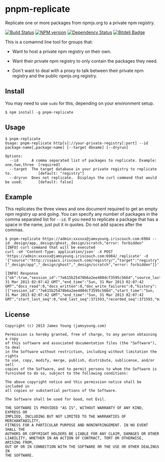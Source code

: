 # pnpm-replicate
Replicate one or more packages from npmjs.org to a private npm registry.

[![Build Status](https://travis-ci.org/jamsyoung/pnpm-replicate.png)](https://travis-ci.org/jamsyoung/pnpm-replicate)
[![NPM version](https://badge.fury.io/js/pnpm-replicate.png)](http://badge.fury.io/js/pnpm-replicate)
[![Dependency Status](https://gemnasium.com/jamsyoung/pnpm-replicate.png)](https://gemnasium.com/jamsyoung/pnpm-replicate)
[![Bitdeli Badge](https://d2weczhvl823v0.cloudfront.net/jamsyoung/pnpm-replicate/trend.png)](https://bitdeli.com/free "Bitdeli Badge")

This is a comamnd line tool for groups that:

- Want to host a private npm registry on their own.

- Want their private npm registry to only contain the packages they need.

- Don't want to deal with a proxy to talk between their private npm registry
  and the public npmjs.org registry.


## Install
You may need to use `sudo` for this, depending on your environment setup.

    $ npm install -g pnpm-replicate


## Usage

    $ pnpm-replicate
    Usage: pnpm-replicate http[s]://your-private-registry[:port] --id package-name[,package-name] [--target dbname] [--dryrun]

    Options:
      --id      A comma separated list of packages to replicate. Example: one,two,three  [required]
      --target  The target database in your private registry to replicate to.            [default: "registry"]
      --dryrun  Does not replicate.  Displays the curl command that would be used.       [default: false]


## Example
This replicates the three views and one document required to get an empty npm
registry up and going.  You can specify any number of packages in the comma
separated list for `--id`.  If you need to replicate a package that has a space
in the name, just put it in quotes.  Do not add spaces after the commas.

    $ pnpm-replicate https://admin:xxxxxx@jamsyoung.iriscouch.com:6984 --id _design/app,_design/ghost,_design/scratch,"error: forbidden"
    [INFO] curl command that will be executed
    curl -sH 'Content-Type: application/json' -X POST 'https://admin:xxxxxx@jamsyoung.iriscouch.com:6984/_replicate' -d '{"source":"http://isaacs.iriscouch.com/registry/","target":"registry","create_target":true,"doc_ids":["_design/app","_design/ghost","_design/scratch","error: forbidden"]}'

    [INFO] Response
    {"ok":true,"session_id":"7e615b25478b6a2ee480dcf3595c566d","source_last_seq":371593,"replication_id_version":2,"start_time":"Sun, 31 Mar 2013 02:07:42 GMT","end_time":"Sun, 31 Mar 2013 02:07:42 GMT","docs_read":0,"docs_written":0,"doc_write_failures":0,"history":[{"session_id":"7e615b25478b6a2ee480dcf3595c566d","start_time":"Sun, 31 Mar 2013 02:07:42 GMT","end_time":"Sun, 31 Mar 2013 02:07:42 GMT","start_last_seq":0,"end_last_seq":371593,"recorded_seq":371593,"missing_checked":4,"missing_found":0,"docs_read":0,"docs_written":0,"doc_write_failures":0}]}


## License

    Copyright (c) 2013 James Young (jamsyoung.com)

    Permission is hereby granted, free of charge, to any person obtaining a copy
    of this software and associated documentation files (the "Software"), to deal
    in the Software without restriction, including without limitation the rights
    to use, copy, modify, merge, publish, distribute, sublicense, and/or sell
    copies of the Software, and to permit persons to whom the Software is
    furnished to do so, subject to the following conditions:

    The above copyright notice and this permission notice shall be included in
    all copies or substantial portions of the Software.

    The Software shall be used for Good, not Evil.

    THE SOFTWARE IS PROVIDED "AS IS", WITHOUT WARRANTY OF ANY KIND, EXPRESS OR
    IMPLIED, INCLUDING BUT NOT LIMITED TO THE WARRANTIES OF MERCHANTABILITY,
    FITNESS FOR A PARTICULAR PURPOSE AND NONINFRINGEMENT. IN NO EVENT SHALL THE
    AUTHORS OR COPYRIGHT HOLDERS BE LIABLE FOR ANY CLAIM, DAMAGES OR OTHER
    LIABILITY, WHETHER IN AN ACTION OF CONTRACT, TORT OR OTHERWISE, ARISING FROM,
    OUT OF OR IN CONNECTION WITH THE SOFTWARE OR THE USE OR OTHER DEALINGS IN
    THE SOFTWARE.
